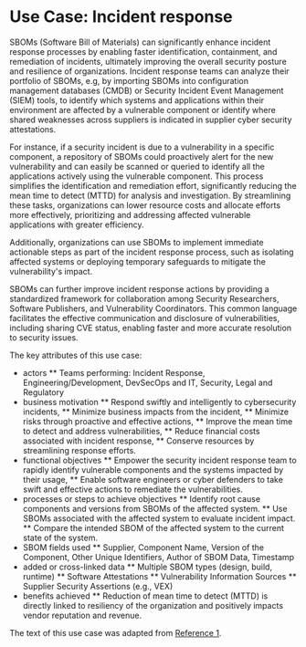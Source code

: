 # Use Case: Incident response

SBOMs (Software Bill of Materials) can significantly 
enhance incident response processes by enabling faster identification, 
containment, and remediation of incidents, ultimately improving the overall 
security posture and resilience of organizations. 
Incident response teams can analyze their portfolio of SBOMs, 
e.g, by importing SBOMs into configuration management databases (CMDB) 
or Security Incident Event Management (SIEM) tools, 
to identify which systems and applications 
within their environment are affected 
by a vulnerable component or identify 
where shared weaknesses across suppliers is indicated 
in supplier cyber security attestations.

For instance, if a security incident is due to a vulnerability 
in a specific component, a repository of SBOMs could 
proactively alert for the new vulnerability and 
can easily be scanned or queried to identify 
all the applications actively using the vulnerable component. 
This process simplifies the identification and remediation effort, 
significantly reducing the mean time to detect (MTTD) for 
analysis and investigation. 
By streamlining these tasks, 
organizations can lower resource costs and 
allocate efforts more effectively, 
prioritizing and addressing affected vulnerable applications 
with greater efficiency. 

Additionally, organizations can use SBOMs to 
implement immediate actionable steps 
as part of the incident response process, 
such as isolating affected systems or 
deploying temporary safeguards to 
mitigate the vulnerability's impact. 

SBOMs can further improve incident response actions 
by providing a standardized framework for collaboration 
among Security Researchers, Software Publishers, 
and Vulnerability Coordinators. 
This common language facilitates the effective communication 
and disclosure of vulnerabilities, 
including sharing CVE status, enabling faster 
and more accurate resolution to security issues.

The key attributes of this use case:

* actors
** Teams performing: Incident Response, Engineering/Development, DevSecOps and IT, Security, Legal and Regulatory
* business motivation
** Respond swiftly and intelligently to cybersecurity incidents,
** Minimize business impacts from the incident,
** Minimize risks through proactive and effective actions,
** Improve the mean time to detect and address vulnerabilities,
** Reduce financial costs associated with incident response, 
** Conserve resources by streamlining response efforts.
* functional objectives
** Empower the security incident response team to rapidly identify vulnerable components and the systems impacted by their usage, 
** Enable software engineers or cyber defenders to take swift and effective actions to remediate the vulnerabilities.
* processes or steps to achieve objectives
** Identify root cause components and versions from SBOMs of the affected system.
** Use SBOMs associated with the affected system to evaluate incident impact.
** Compare the intended SBOM of the affected system to the current state of the system.
* SBOM fields used
** Supplier, Component Name, Version of the Component,
Other Unique Identifiers, Author of SBOM Data, Timestamp
* added or cross-linked data
** Multiple SBOM types (design, build, runtime) 
** Software Attestations 
** Vulnerability Information Sources
** Supplier Security Assertions (e.g., VEX) 
* benefits achieved
** Reduction of mean time to detect (MTTD) is directly linked to resiliency of the organization and positively impacts vendor reputation and revenue.

The text of this use case was adapted from [Reference 1](./README.md#references).

